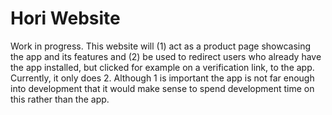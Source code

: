# Hori Website
Work in progress.
This website will (1) act as a product page showcasing the app and its features and (2) be used to redirect users who already have the app installed, but clicked for example on a verification link, to the app.
Currently, it only does 2.
Although 1 is important the app is not far enough into development that it would make sense to spend development time on this rather than the app.
